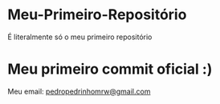 # Meu-Primeiro-Repositório
É literalmente só o meu primeiro repositório
# Meu primeiro commit oficial :)
Meu email:
pedropedrinhomrw@gmail.com